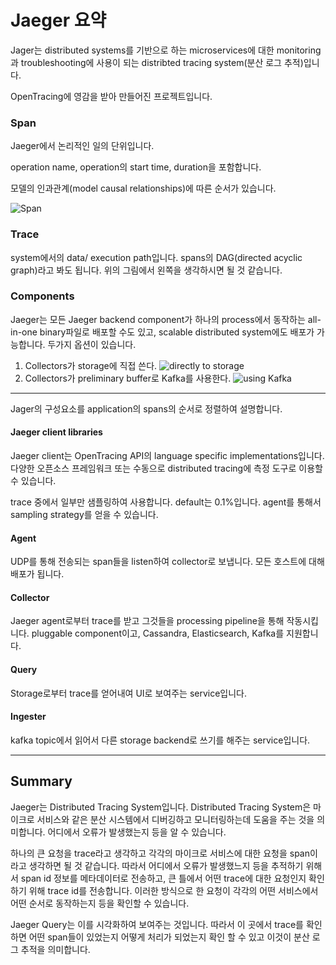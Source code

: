 # Jaeger 요약

Jager는 distributed systems를 기반으로 하는 microservices에 대한 monitoring과 troubleshooting에 사용이 되는 distribted tracing system(분산 로그 추적)입니다.

OpenTracing에 영감을 받아 만들어진 프로젝트입니다.

### Span

Jaeger에서 논리적인 일의 단위입니다.

operation name, operation의 start time, duration을 포함합니다.

모델의 인과관계(model causal relationships)에 따른 순서가 있습니다.

![Span](https://www.jaegertracing.io/img/spans-traces.png)

### Trace

system에서의 data/ execution path입니다. spans의 DAG(directed acyclic graph)라고 봐도 됩니다. 위의 그림에서 왼쪽을 생각하시면 될 것 같습니다.

### Components

Jaeger는 모든 Jaeger backend component가 하나의 process에서 동작하는 all-in-one binary파일로 배포할 수도 있고, scalable distributed system에도 배포가 가능합니다. 두가지 옵션이 있습니다.

1. Collectors가 storage에 직접 쓴다.
   ![directly to storage](https://www.jaegertracing.io/img/architecture-v1.png)
2. Collectors가 preliminary buffer로 Kafka를 사용한다.
   ![using Kafka](https://www.jaegertracing.io/img/architecture-v2.png)



-----

Jager의 구성요소를 application의 spans의 순서로 정렬하여 설명합니다.

#### Jaeger client libraries

Jaeger client는 OpenTracing API의 language specific implementations입니다. 다양한 오픈소스 프레임워크 또는 수동으로 distributed tracing에 측정 도구로 이용할 수 있습니다.

trace 중에서 일부만 샘플링하여 사용합니다. default는 0.1%입니다. agent를 통해서 sampling strategy를 얻을 수 있습니다.

#### Agent

UDP를 통해 전송되는 span들을 listen하여 collector로 보냅니다. 모든 호스트에 대해 배포가 됩니다.

#### Collector

Jaeger agent로부터 trace를 받고 그것들을 processing pipeline을 통해 작동시킵니다. pluggable component이고, Cassandra, Elasticsearch, Kafka를 지원합니다.

#### Query

Storage로부터 trace를 얻어내여 UI로 보여주는 service입니다.

#### Ingester

kafka topic에서 읽어서 다른 storage backend로 쓰기를 해주는 service입니다.



----

## Summary

Jaeger는 Distributed Tracing System입니다. Distributed Tracing System은 마이크로 서비스와 같은 분산 시스템에서 디버깅하고 모니터링하는데 도움을 주는 것을 의미합니다. 어디에서 오류가 발생했는지 등을 알 수 있습니다.

하나의 큰 요청을 trace라고 생각하고 각각의 마이크로 서비스에 대한 요청을 span이라고 생각하면 될 것 같습니다. 따라서 어디에서 오류가 발생했느지 등을 추적하기 위해서 span id 정보를 메타데이터로 전송하고, 큰 틀에서 어떤 trace에 대한 요청인지 확인하기 위해 trace id를 전송합니다. 이러한 방식으로 한 요청이 각각의 어떤 서비스에서 어떤 순서로 동작하는지 등을 확인할 수 있습니다.

Jaeger Query는 이를 시각화하여 보여주는 것입니다. 따라서 이 곳에서 trace를 확인하면 어떤 span들이 있었는지 어떻게 처리가 되었는지 확인 할 수 있고 이것이 분산 로그 추적을 의미합니다.

